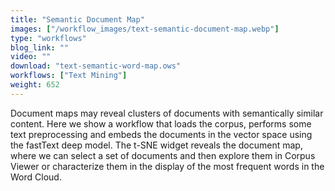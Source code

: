 ```yaml
---
title: "Semantic Document Map"
images: ["/workflow_images/text-semantic-document-map.webp"]
type: "workflows"
blog_link: ""
video: ""
download: "text-semantic-word-map.ows"
workflows: ["Text Mining"]
weight: 652
---
```


Document maps may reveal clusters of documents with semantically similar content. Here we show a workflow that loads the corpus, performs some text preprocessing and embeds the documents in the vector space using the fastText deep model. The t-SNE widget reveals the document map, where we can select a set of documents and then explore them in Corpus Viewer or characterize them in the display of the most frequent words in the Word Cloud.